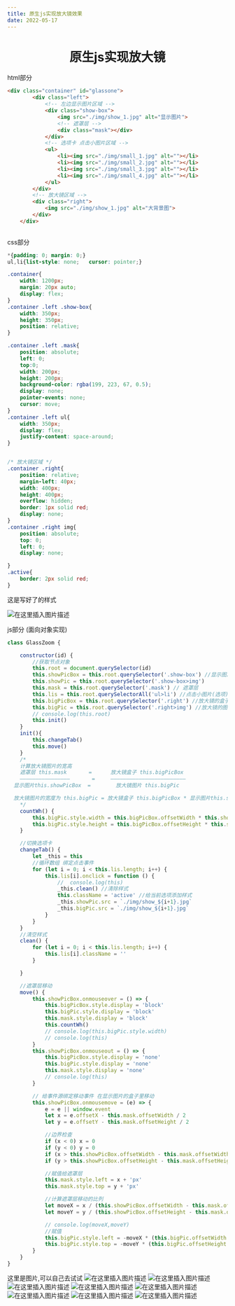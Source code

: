```yaml
---
title: 原生js实现放大镜效果
date: 2022-05-17
---
```


<h1 style="text-align:center">原生js实现放大镜</h1>

html部分

```html
<div class="container" id="glassone">
        <div class="left">
            <!-- 左边显示图片区域 -->
            <div class="show-box">
                <img src="./img/show_1.jpg" alt="显示图片">
                <!-- 遮罩层 -->
                <div class="mask"></div>
            </div>
            <!-- 选项卡 点击小图片区域 -->
            <ul>
                <li><img src="./img/small_1.jpg" alt=""></li>
                <li><img src="./img/small_2.jpg" alt=""></li>
                <li><img src="./img/small_3.jpg" alt=""></li>
                <li><img src="./img/small_4.jpg" alt=""></li>
            </ul>
        </div>
        <!-- 放大镜区域 -->
        <div class="right">
            <img src="./img/show_1.jpg" alt="大背景图">
        </div>
    </div>
    
```

css部分

```css
*{padding: 0; margin: 0;}
ul,li{list-style: none;   cursor: pointer;}

.container{
    width: 1200px;
    margin: 20px auto;
    display: flex;
}
.container .left .show-box{
    width: 350px;
    height: 350px;
    position: relative;
}

.container .left .mask{
    position: absolute;
    left: 0;
    top:0;
    width: 200px;
    height: 200px;
    background-color: rgba(199, 223, 67, 0.5);
    display: none;
    pointer-events: none;
    cursor: move;
}
.container .left ul{
    width: 350px;
    display: flex;
    justify-content: space-around;
}


/* 放大镜区域 */
.container .right{
    position: relative;
    margin-left: 40px;
    width: 400px;
    height: 400px;
    overflow: hidden;
    border: 1px solid red;
    display: none;
}
.container .right img{
    position: absolute;
    top: 0;
    left: 0;
    display: none;

}
.active{
    border: 2px solid red;
}
```
这是写好了的样式

![在这里插入图片描述](https://img-blog.csdnimg.cn/23420693c4514c00ad584aca67867203.jpg?x-oss-process=image/watermark,type_ZHJvaWRzYW5zZmFsbGJhY2s,shadow_50,text_Q1NETiBASXJsaWFf,size_20,color_FFFFFF,t_70,g_se,x_16#pic_center)






js部分 (面向对象实现)

```js
class GlassZoom {

    constructor(id) {
        //获取节点对象
        this.root = document.querySelector(id)
        this.showPicBox = this.root.querySelector('.show-box') //显示图片的盒子(对应小图片)
        this.showPic = this.root.querySelector('.show-box>img')
        this.mask = this.root.querySelector('.mask') // 遮罩层
        this.lis = this.root.querySelectorAll('ul>li') //点击小图片(选项)
        this.bigPicBox = this.root.querySelector('.right') //放大镜的盒子
        this.bigPic = this.root.querySelector('.right>img') //放大镜的图片
        // console.log(this.root)
        this.init()
    }
    init(){
        this.changeTab()
        this.move()
    }
    /*
    计算放大镜图片的宽高
    遮罩层 this.mask       =      放大镜盒子 this.bigPicBox
    ————————————————       =     ————————————————————————
  显示图片this.showPicBox  =        放大镜图片 this.bigPic

  放大镜图片的宽度为 this.bigPic = 放大镜盒子 this.bigPicBox * 显示图片this.showPicBox/ 遮罩层 this.mask
    */
    countWh() {
        this.bigPic.style.width = this.bigPicBox.offsetWidth * this.showPicBox.offsetWidth / this.mask.offsetWidth + 'px'
        this.bigPic.style.height = this.bigPicBox.offsetHeight * this.showPicBox.offsetHeight / this.mask.offsetHeight + 'px'
    }

    //切换选项卡
    changeTab() {
        let _this = this
        //循环数组 绑定点击事件
        for (let i = 0; i < this.lis.length; i++) {
            this.lis[i].onclick = function () {
                //  console.log(this)
                _this.clean() //清除样式
                this.className = 'active' //给当前选项添加样式
                _this.showPic.src = `./img/show_${i+1}.jpg`
                _this.bigPic.src = `./img/show_${i+1}.jpg`
            }
        }
    }
    //清空样式
    clean() {
        for (let i = 0; i < this.lis.length; i++) {
            this.lis[i].className = ''
        }

    }

    //遮罩层移动
    move() {
        this.showPicBox.onmouseover = () => {
            this.bigPicBox.style.display = 'block'
            this.bigPic.style.display = 'block'
            this.mask.style.display = 'block'
            this.countWh()
            // console.log(this.bigPic.style.width)
            // console.log(this)
        }
        this.showPicBox.onmouseout = () => {
            this.bigPicBox.style.display = 'none'
            this.bigPic.style.display = 'none'
            this.mask.style.display = 'none'
            // console.log(this)
        }

        // 给事件源绑定移动事件 在显示图片的盒子里移动
        this.showPicBox.onmousemove = (e) => {
            e = e || window.event
            let x = e.offsetX - this.mask.offsetWidth / 2
            let y = e.offsetY - this.mask.offsetHeight / 2

            //边界检查
            if (x < 0) x = 0
            if (y < 0) y = 0
            if (x > this.showPicBox.offsetWidth - this.mask.offsetWidth) x = this.showPicBox.offsetWidth - this.mask.offsetWidth
            if (y > this.showPicBox.offsetHeight - this.mask.offsetHeight) y = this.showPicBox.offsetHeight - this.mask.offsetHeight

            //赋值给遮罩层
            this.mask.style.left = x + 'px'
            this.mask.style.top = y + 'px'

            //计算遮罩层移动的比列
            let moveX = x / (this.showPicBox.offsetWidth - this.mask.offsetWidth)
            let moveY = y / (this.showPicBox.offsetHeight - this.mask.offsetHeight)

            // console.log(moveX,moveY)
            //赋值
            this.bigPic.style.left = -moveX * (this.bigPic.offsetWidth - this.bigPicBox.offsetWidth) + 'px'
            this.bigPic.style.top = -moveY * (this.bigPic.offsetHeight - this.bigPicBox.offsetHeight) + 'px'
        }
    }
}
```

这里是图片,可以自己去试试
![在这里插入图片描述](https://img-blog.csdnimg.cn/2103d49a39e5431c859ef05ef4464d43.jpg?x-oss-process=image/watermark,type_ZHJvaWRzYW5zZmFsbGJhY2s,shadow_50,text_Q1NETiBASXJsaWFf,size_13,color_FFFFFF,t_70,g_se,x_16#pic_center)
![在这里插入图片描述](https://img-blog.csdnimg.cn/cf8882ca7f964c149f859313c4838e07.jpg?x-oss-process=image/watermark,type_ZHJvaWRzYW5zZmFsbGJhY2s,shadow_50,text_Q1NETiBASXJsaWFf,size_13,color_FFFFFF,t_70,g_se,x_16#pic_center)
![在这里插入图片描述](https://img-blog.csdnimg.cn/8fbc0a338254483e878100f8b4daf47d.jpg?x-oss-process=image/watermark,type_ZHJvaWRzYW5zZmFsbGJhY2s,shadow_50,text_Q1NETiBASXJsaWFf,size_13,color_FFFFFF,t_70,g_se,x_16#pic_center)
![在这里插入图片描述](https://img-blog.csdnimg.cn/9825d7689ae643c092b0bb6e6c38fa7b.jpg#pic_center)
![在这里插入图片描述](https://img-blog.csdnimg.cn/807727b11e724d47b292b0bdc7c95f7e.jpg#pic_center)
![在这里插入图片描述](https://img-blog.csdnimg.cn/c7d8016437c14a5cb8807fe4f9a12560.jpg?x-oss-process=image/watermark,type_ZHJvaWRzYW5zZmFsbGJhY2s,shadow_50,text_Q1NETiBASXJsaWFf,size_13,color_FFFFFF,t_70,g_se,x_16#pic_center)
![在这里插入图片描述](https://img-blog.csdnimg.cn/3a4ba3998c7447598a8aee0b567c96a4.jpg#pic_center)
![在这里插入图片描述](https://img-blog.csdnimg.cn/27d1ee6e727e4fec90c17d3d0519baeb.jpg#pic_center)